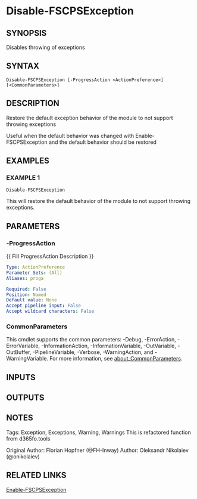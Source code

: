 ﻿---
external help file: fscps.tools-help.xml
Module Name: fscps.tools
online version:
schema: 2.0.0
---

# Disable-FSCPSException

## SYNOPSIS
Disables throwing of exceptions

## SYNTAX

```
Disable-FSCPSException [-ProgressAction <ActionPreference>] [<CommonParameters>]
```

## DESCRIPTION
Restore the default exception behavior of the module to not support throwing exceptions

Useful when the default behavior was changed with Enable-FSCPSException and the default behavior should be restored

## EXAMPLES

### EXAMPLE 1
```
Disable-FSCPSException
```

This will restore the default behavior of the module to not support throwing exceptions.

## PARAMETERS

### -ProgressAction
{{ Fill ProgressAction Description }}

```yaml
Type: ActionPreference
Parameter Sets: (All)
Aliases: proga

Required: False
Position: Named
Default value: None
Accept pipeline input: False
Accept wildcard characters: False
```

### CommonParameters
This cmdlet supports the common parameters: -Debug, -ErrorAction, -ErrorVariable, -InformationAction, -InformationVariable, -OutVariable, -OutBuffer, -PipelineVariable, -Verbose, -WarningAction, and -WarningVariable. For more information, see [about_CommonParameters](http://go.microsoft.com/fwlink/?LinkID=113216).

## INPUTS

## OUTPUTS

## NOTES
Tags: Exception, Exceptions, Warning, Warnings
This is refactored function from d365fo.tools

Original Author: Florian Hopfner (@FH-Inway)
Author: Oleksandr Nikolaiev (@onikolaiev)

## RELATED LINKS

[Enable-FSCPSException]()

